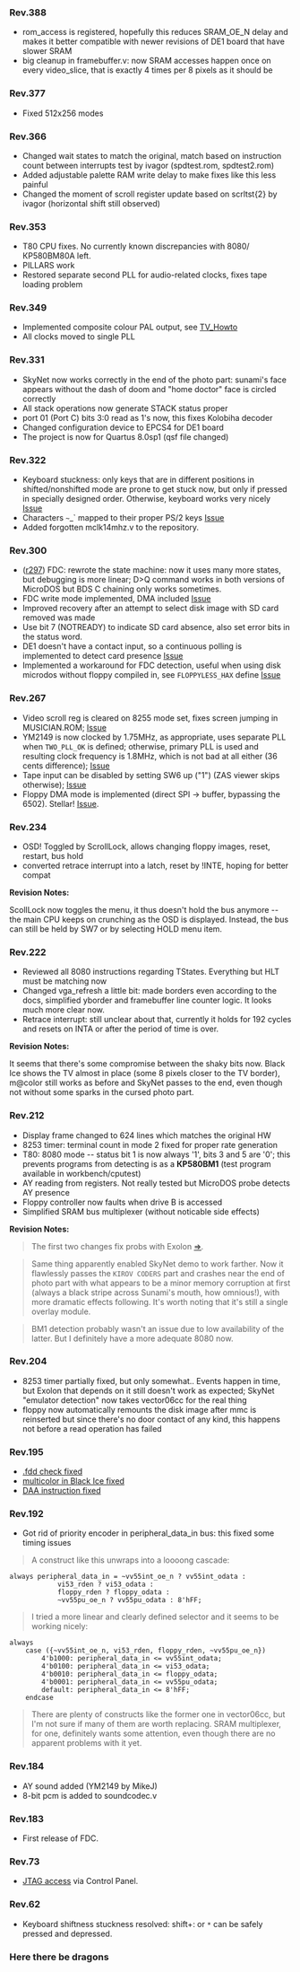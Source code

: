 ### Rev.388 ###
  * rom\_access is registered, hopefully this reduces SRAM\_OE\_N delay and makes it better compatible with newer revisions of DE1 board that have slower SRAM
  * big cleanup in framebuffer.v: now SRAM accesses happen once on every video\_slice, that is exactly 4 times per 8 pixels as it should be


### Rev.377 ###
  * Fixed 512x256 modes

### Rev.366 ###
  * Changed wait states to match the original, match based on instruction count between interrupts test by ivagor (spdtest.rom, spdtest2.rom)
  * Added adjustable palette RAM write delay to make fixes like this less painful
  * Changed the moment of scroll register update based on scrltst{2} by ivagor (horizontal shift still observed)

### Rev.353 ###
  * T80 CPU fixes. No currently known discrepancies with 8080/КР580ВМ80А left.
  * PILLARS work
  * Restored separate second PLL for audio-related clocks, fixes tape loading problem

### Rev.349 ###
  * Implemented composite colour PAL output, see [TV\_Howto](TV_Howto.md)
  * All clocks moved to single PLL

### Rev.331 ###
  * SkyNet now works correctly in the end of the photo part: sunami's face appears without the dash of doom and "home doctor" face is circled correctly
  * All stack operations now generate STACK status proper
  * port 01 (Port C) bits 3:0 read as 1's now, this fixes Kolobiha decoder
  * Changed configuration device to EPCS4 for DE1 board
  * The project is now for Quartus 8.0sp1 (qsf file changed)

### Rev.322 ###
  * Keyboard stuckness: only keys that are in different positions in shifted/nonshifted mode are prone to get stuck now, but only if pressed in specially designed order. Otherwise, keyboard works very nicely [Issue](http://code.google.com/p/vector06cc/issues/detail?id=1)
  * Characters `~`_` mapped to their proper PS/2 keys [Issue](http://code.google.com/p/vector06cc/issues/detail?id=36)
  * Added forgotten mclk14mhz.v to the repository.

### Rev.300 ###
  * ([r297](https://code.google.com/p/vector06cc/source/detail?r=297)) FDC: rewrote the state machine: now it uses many more states, but debugging is more linear; D>Q command works in both versions of MicroDOS but BDS C chaining only works sometimes.
  * FDC write mode implemented, DMA included [Issue](http://code.google.com/p/vector06cc/issues/detail?id=35)
  * Improved recovery after an attempt to select disk image with SD card removed was made
  * Use bit 7 (NOTREADY) to indicate SD card absence, also set error bits in the status word.
  * DE1 doesn't have a contact input, so a continuous polling is implemented to detect card presence [Issue](http://code.google.com/p/vector06cc/issues/detail?id=34)
  * Implemented a workaround for FDC detection, useful when using disk microdos without floppy compiled in, see `FLOPPYLESS_HAX` define [Issue](http://code.google.com/p/vector06cc/issues/detail?id=33)

### Rev.267 ###
  * Video scroll reg is cleared on 8255 mode set, fixes screen jumping in MUSICIAN.ROM; [Issue](http://code.google.com/p/vector06cc/issues/detail?id=29)
  * YM2149 is now clocked by 1.75MHz, as appropriate, uses separate PLL when `TWO_PLL_OK` is defined; otherwise, primary PLL is used and resulting clock frequency is 1.8MHz, which is not bad at all either (36 cents difference); [Issue](http://code.google.com/p/vector06cc/issues/detail?id=30)
  * Tape input can be disabled by setting SW6 up ("1") (ZAS viewer skips otherwise); [Issue](http://code.google.com/p/vector06cc/issues/detail?id=25)
  * Floppy DMA mode is implemented (direct SPI -> buffer, bypassing the 6502). Stellar! [Issue](http://code.google.com/p/vector06cc/issues/detail?id=20).

### Rev.234 ###
  * OSD! Toggled by ScrollLock, allows changing floppy images, reset, restart, bus hold
  * converted retrace interrupt into a latch, reset by !INTE, hoping for better compat

**Revision Notes:**

ScollLock now toggles the menu, it thus doesn't hold the bus anymore -- the main CPU keeps on crunching as the OSD is displayed. Instead, the bus can still be held by SW7 or by selecting HOLD menu item.

### Rev.222 ###
  * Reviewed all 8080 instructions regarding TStates. Everything but HLT must be matching now
  * Changed vga\_refresh a little bit: made borders even according to the docs, simplified yborder and framebuffer line counter logic. It looks much more clear now.
  * Retrace interrupt: still unclear about that, currently it holds for 192 cycles and resets on INTA or after the period of time is over.

**Revision Notes:**

It seems that there's some compromise between the shaky bits now. Black Ice shows the TV almost in place (some 8 pixels closer to the TV border), m@color still works as before and SkyNet passes to the end, even though not without some sparks in the cursed photo part.

### Rev.212 ###
  * Display frame changed to 624 lines which matches the original HW
  * 8253 timer: terminal count in mode 2 fixed for proper rate generation
  * T80: 8080 mode -- status bit 1 is now always '1', bits 3 and 5 are '0'; this prevents programs from detecting is as a **КР580ВМ1** (test program available in workbench/cputest)
  * AY reading from registers. Not really tested but MicroDOS probe detects AY presence
  * Floppy controller now faults when drive B is accessed
  * Simplified SRAM bus multiplexer (without noticable side effects)

**Revision Notes:**
> The first two changes fix probs with Exolon [=>](http://code.google.com/p/vector06cc/issues/detail?id=3&can=1#c4)_._

> Same thing apparently enabled SkyNet demo to work farther. Now it flawlessly passes the `KIROV CODERS` part and crashes near the end of photo part with what appears to be a minor memory corruption at first (always a black stripe across Sunami's mouth, how omnious!), with more dramatic effects following. It's worth noting that it's still a single overlay module.

> ВМ1 detection probably wasn't an issue due to low availability of the latter. But I definitely have a more adequate 8080 now.

### Rev.204 ###
  * 8253 timer partially fixed, but only somewhat.. Events happen in time, but Exolon that depends on it still doesn't work as expected; SkyNet "emulator detection" now takes vector06cc for the real thing
  * floppy now automatically remounts the disk image after mmc is reinserted but since there's no door contact of any kind, this happens not before a read operation has failed

### Rev.195 ###
  * [.fdd check fixed](http://code.google.com/p/vector06cc/issues/detail?id=16)
  * [multicolor in Black Ice fixed](http://code.google.com/p/vector06cc/issues/detail?id=14)
  * [DAA instruction fixed](http://code.google.com/p/vector06cc/issues/detail?id=13)

### Rev.192 ###

  * Got rid of priority encoder in peripheral\_data\_in bus: this fixed some timing issues

> A construct like this unwraps into a loooong cascade:
```
always peripheral_data_in = ~vv55int_oe_n ? vv55int_odata :
			vi53_rden ? vi53_odata : 
			floppy_rden ? floppy_odata : 
			~vv55pu_oe_n ? vv55pu_odata : 8'hFF;
```
> I tried a more linear and clearly defined selector and it seems to be working nicely:
```
always
	case ({~vv55int_oe_n, vi53_rden, floppy_rden, ~vv55pu_oe_n}) 
		4'b1000: peripheral_data_in <= vv55int_odata;
		4'b0100: peripheral_data_in <= vi53_odata;
		4'b0010: peripheral_data_in <= floppy_odata;
		4'b0001: peripheral_data_in <= vv55pu_odata;
		default: peripheral_data_in <= 8'hFF;
	endcase
```
> There are plenty of constructs like the former one in vector06cc, but I'm not sure if many of them are worth replacing. SRAM multiplexer, for one, definitely wants some attention, even though there are no apparent problems with it yet.

### Rev.184 ###

  * AY sound added (YM2149 by MikeJ)
  * 8-bit pcm is added to soundcodec.v

### Rev.183 ###

  * First release of FDC.

### Rev.73 ###

  * [JTAG access](JTAG_Implementation.md) via Control Panel.

### Rev.62 ###

  * Keyboard shiftness stuckness resolved: shift+: or `*` can be safely pressed and depressed.

### Here there be dragons ###